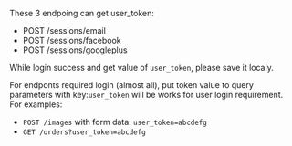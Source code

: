 These 3 endpoing can get user_token:

- POST /sessions/email
- POST /sessions/facebook
- POST /sessions/googleplus

While login success and get value of `user_token`, please save it localy.

For endponts required login (almost all), put token value to query parameters with key:`user_token` will be works for user login requirement. For examples:
- `POST /images` with form data: `user_token=abcdefg`
- `GET /orders?user_token=abcdefg`
